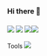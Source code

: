 ### Hi there 👋
### <img src="https://img.shields.io/badge/C-A8B9CC?style=flat-square&logo=C++&logoColor=white"/></a> <img src="https://img.shields.io/badge/C++-00599C?style=flat-square&logo=C++&logoColor=white"/></a> <img src="https://img.shields.io/badge/C Sharp-239120?style=flat-square&logo=C Sharp&logoColor=white"/></a><img src="https://img.shields.io/badge/Unity-FFFFFF?style=flat-square&logo=Unity&logoColor=black"/></a>
<a>Tools</a>
<a href="https://hits.seeyoufarm.com"><img src="https://hits.seeyoufarm.com/api/count/incr/badge.svg?url=https%3A%2F%2Fgithub.com%2Fjungwoo9454&count_bg=%2379C83D&title_bg=%23555555&icon=github.svg&icon_color=%23E7E7E7&title=hits&edge_flat=true"/></a>

